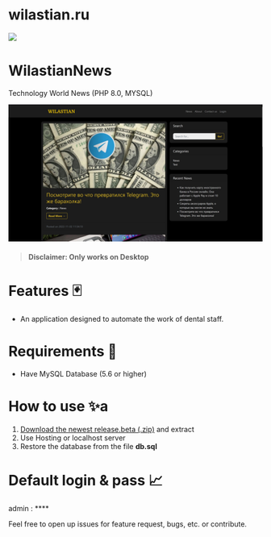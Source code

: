 # wilastian.ru

![](https://img.shields.io/github/languages/top/AlexStrew/WilNews)

# WilastianNews
Technology World News (PHP 8.0, MYSQL)

![Demo Png](db/demo.png)

> #### Disclaimer: Only works on Desktop

# Features 🃏
- An application designed to automate the work of dental staff.

# Requirements 🎯
- Have MySQL Database (5.6 or higher)

# How to use ✨a
1. [Download the newest release.beta (.zip)](https://github.com/AlexStrew/WilNews/releases/tag/release) and extract
2. Use Hosting or localhost server
4. Restore the database from the file **db.sql**

# Default login & pass 📈
admin : ****

Feel free to open up issues for feature request, bugs, etc. or contribute.

